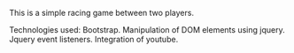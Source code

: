 This is a simple racing game between two players.

Technologies used:
Bootstrap.
Manipulation of DOM elements using jquery.
Jquery event listeners.
Integration of youtube.
